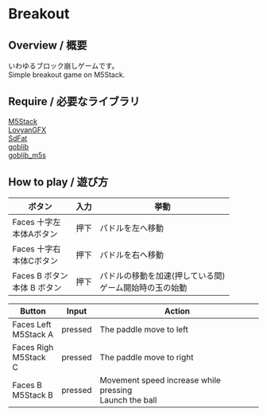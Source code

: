 # Breakout

## Overview / 概要

いわゆるブロック崩しゲームです。   
Simple breakout game on M5Stack.

## Require / 必要なライブラリ
[M5Stack](https://github.com/m5stack/M5Stack)  
[LovyanGFX](https://github.com/lovyan03/LovyanGFX)  
[SdFat](https://github.com/greiman/SdFat)   
[goblib](https://github.com/GOB52/goblib)  
[goblib_m5s](https://github.com/GOB52/goblib_m5s)  

## How to play / 遊び方

|ボタン|入力| 挙動|
|---|---|---|
|Faces 十字左<br>本体Aボタン|押下|パドルを左へ移動|
|Faces 十字右<br>本体Cボタン|押下|パドルを右へ移動|
|Faces B ボタン<br>本体 B ボタン| 押下|パドルの移動を加速(押している間)<br>ゲーム開始時の玉の始動|

|Button|Input| Action|
|---|---|---|
|Faces Left<br> M5Stack A|pressed|The paddle move to left|
|Faces Righ<br>M5Stack C|pressed|The paddle move to right|
|Faces B <br>M5Stack B| pressed|Movement speed increase while pressing<br>Launch the ball|
